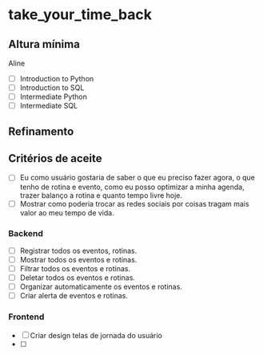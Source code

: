 # take_your_time_back


## Altura mínima

Aline

- [ ] Introduction to Python
- [ ] Introduction to SQL
- [ ] Intermediate Python
- [ ] Intermediate SQL

## Refinamento


## Critérios de aceite

- [ ] Eu como usuário gostaria de saber o que eu preciso fazer agora, o que tenho de rotina e evento, como eu posso optimizar a minha agenda, trazer balanço a rotina e quanto tempo livre hoje.
- [ ] Mostrar como poderia trocar as redes sociais por coisas tragam mais valor ao meu tempo de vida.

### Backend

- [ ] Registrar todos os eventos, rotinas.
- [ ] Mostrar todos os eventos e rotinas.
- [ ] Filtrar todos os eventos e rotinas.
- [ ] Deletar todos os eventos e rotinas.
- [ ] Organizar automaticamente os eventos e rotinas.
- [ ] Criar alerta de eventos e rotinas.

### Frontend

- [ ] Criar design telas de jornada do usuário
- [ ] 
